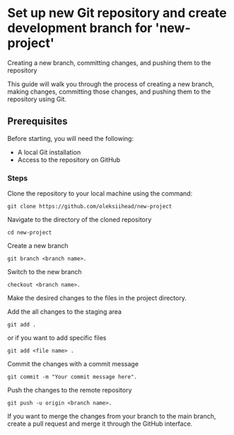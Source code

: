 # Set up new Git repository and create development branch for 'new-project'

Creating a new branch, committing changes, and pushing them to the repository

This guide will walk you through the process of creating a new branch, making changes, committing those changes, and pushing them to the repository using Git.

## Prerequisites

Before starting, you will need the following:

- A local Git installation
- Access to the repository on GitHub

###  Steps

Clone the repository to your local machine using the command: 
```
git clone https://github.com/oleksiihead/new-project
```
Navigate to the directory of the cloned repository
```
cd new-project
```
Create a new branch
```
git branch <branch name>.
```
Switch to the new branch 
```
checkout <branch name>.
```
Make the desired changes to the files in the project directory.

Add the all changes to the staging area
```
git add . 
```
or if you want to add specific files
```
git add <file name> .
```
Commit the changes with a commit message
```
git commit -m "Your commit message here".
```
Push the changes to the remote repository 
```
git push -u origin <branch name>.
```
If you want to merge the changes from your branch to the main branch, create a pull request and merge it through the GitHub interface.

